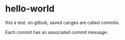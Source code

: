 # hello-world
this a test.
on github, saved canges are called commits.

Each commit has an associated commit message.
